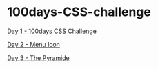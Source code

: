 # 100days-CSS-challenge

[Day 1 - 100days CSS Challenge](https://codepen.io/Reddy_Divya/pen/WNgeOmv)

[Day 2 - Menu Icon](https://codepen.io/Reddy_Divya/pen/jOvNLeG)

[Day 3 - The Pyramide](https://codepen.io/Reddy_Divya/pen/QWVLOXy)


